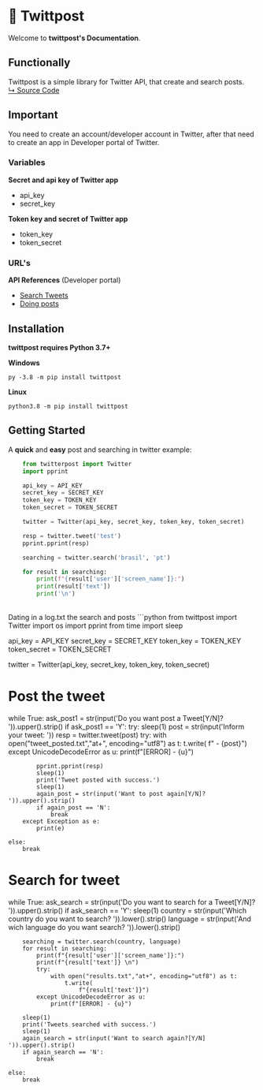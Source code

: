 # 📄 Twittpost 
Welcome to **twittpost's Documentation**. 

## Functionally
Twittpost is a simple library for Twitter API, that create and search posts.<br>
<a href="https://github.com/vLeeH/twittpost/blob/main/twitterpost/TwitterConnection.py">↳ Source Code</a>

## Important
You need to create an account/developer account in Twitter, after that need to create an app in Developer portal of Twitter.

### Variables 
**Secret and api key of Twitter app**
- api_key 
- secret_key 

**Token key and secret of Twitter app**
- token_key 
- token_secret 

### URL's
**API References** (Developer portal)
- <a href="https://developer.twitter.com/en/docs/twitter-api/v1/tweets/search/api-reference/get-search-tweets">Search Tweets</a>
- <a href="https://developer.twitter.com/en/docs/twitter-api/v1/tweets/post-and-engage/api-reference/post-statuses-update">Doing posts</a>

## Installation
**twittpost requires Python 3.7+**

**Windows**
```
py -3.8 -m pip install twittpost
```

**Linux**
```
python3.8 -m pip install twittpost
```

## Getting Started
A **quick** and **easy** post and searching in twitter example:
```python
    from twitterpost import Twitter
    import pprint

    api_key = API_KEY
    secret_key = SECRET_KEY
    token_key = TOKEN_KEY
    token_secret = TOKEN_SECRET

    twitter = Twitter(api_key, secret_key, token_key, token_secret)

    resp = twitter.tweet('test')
    pprint.pprint(resp)

    searching = twitter.search('brasil', 'pt')

    for result in searching:
        print(f"{result['user']['screen_name']}:")
        print(result['text'])
        print('\n')
```
<br>
Dating in a log.txt the search and posts 
```python
from twittpost import Twitter
import os 
import pprint
from time import sleep

api_key = API_KEY
secret_key = SECRET_KEY
token_key = TOKEN_KEY
token_secret = TOKEN_SECRET

twitter = Twitter(api_key, secret_key, token_key, token_secret)

# Post the tweet
while True:
    ask_post1 = str(input('Do you want post a Tweet[Y/N]? ')).upper().strip()
    if ask_post1 == 'Y':
        try: 
            sleep(1)
            post = str(input('Inform your tweet: ')) 
            resp = twitter.tweet(post)
            try:
                with open("tweet_posted.txt","at+", encoding="utf8") as t: 
                    t.write(
                        f" - {post}")
            except UnicodeDecodeError as u:
                print(f"[ERROR] - {u}")

            pprint.pprint(resp)
            sleep(1)
            print('Tweet posted with success.')
            sleep(1)
            again_post = str(input('Want to post again[Y/N]? ')).upper().strip()
            if again_post == 'N':
                break
        except Exception as e: 
            print(e)
    
    else:
        break

    
# Search for tweet
while True:
    ask_search = str(input('Do you want to search for a Tweet[Y/N]? ')).upper().strip()
    if ask_search == 'Y': 
        sleep(1)
        country = str(input('Which country do you want to search? ')).lower().strip()
        language = str(input('And wich language do you want search? ')).lower().strip()
        
        searching = twitter.search(country, language)
        for result in searching:
            print(f"{result['user']['screen_name']}:")
            print(f"{result['text']} \n")
            try:
                with open("results.txt","at+", encoding="utf8") as t: 
                    t.write(
                        f"{result['text']}")
            except UnicodeDecodeError as u:
                print(f"[ERROR] - {u}")

        sleep(1)
        print('Tweets searched with success.')
        sleep(1)
        again_search = str(input('Want to search again?[Y/N] ')).upper().strip()
        if again_search == 'N':
            break

    else:
        break
```



